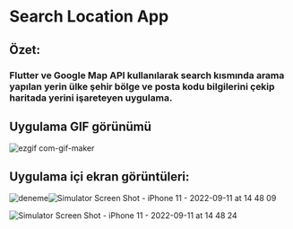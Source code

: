 # Search Location App

## Özet:
### Flutter ve Google Map API kullanılarak search kısmında arama yapılan yerin ülke şehir bölge ve posta kodu bilgilerini çekip haritada yerini işareteyen uygulama.

## Uygulama GIF görünümü

![ezgif com-gif-maker](https://user-images.githubusercontent.com/45331482/189541487-eae20561-6484-4488-804d-9f9d3e0cfed3.gif)

## Uygulama içi ekran görüntüleri:

![deneme](https://user-images.githubusercontent.com/45331482/189541387-603937d1-81fd-4410-be08-21b34f2cbb14.png)![Simulator Screen Shot - iPhone 11 - 2022-09-11 at 14 48 09](https://user-images.githubusercontent.com/45331482/189541435-346d5733-5d0d-4e34-82d5-c527efbed123.png)

![Simulator Screen Shot - iPhone 11 - 2022-09-11 at 14 48 24](https://user-images.githubusercontent.com/45331482/189541425-f3b9d75c-2d3b-4111-948a-1f7e2d1e794e.png)

